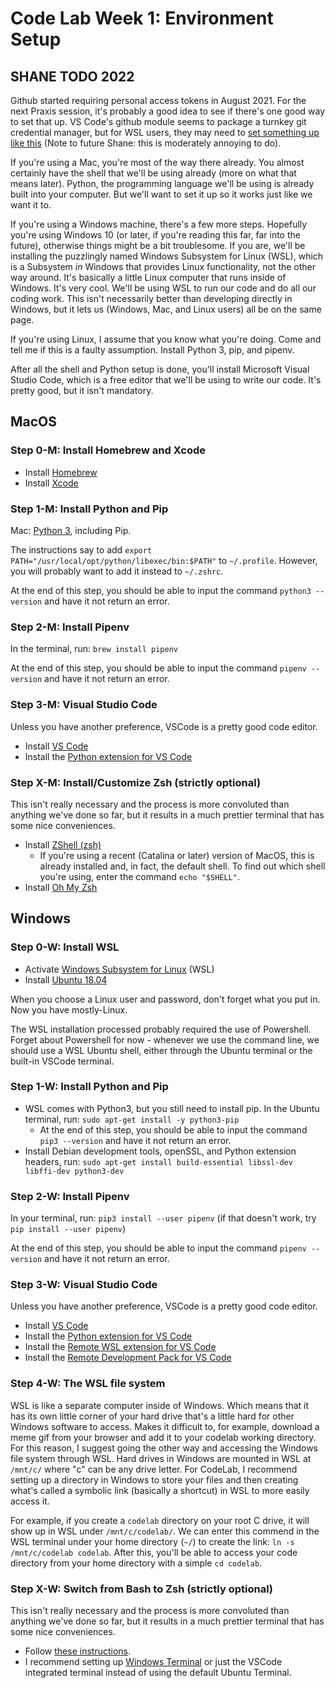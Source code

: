 # Code Lab Week 1: Environment Setup

## SHANE TODO 2022
Github started requiring personal access tokens in August 2021. For the next Praxis session, it's probably a good idea to see if there's one good way to set that up. VS Code's github module seems to package a turnkey git credential manager, but for WSL users, they may need to [set something up like this](https://github.com/microsoft/Git-Credential-Manager-Core) (Note to future Shane: this is moderately annoying to do).

If you're using a Mac, you're most of the way there already. You almost certainly have the shell that we'll be using already (more on what that means later). Python, the programming language we'll be using is already built into your computer. But we'll want to set it up so it works just like we want it to.

If you're using a Windows machine, there's a few more steps. Hopefully you're using Windows 10 (or later, if you're reading this far, far into the future), otherwise things might be a bit troublesome. If you are, we'll be installing the puzzlingly named Windows Subsystem for Linux (WSL), which is a Subsystem _in_ Windows that provides Linux functionality, not the other way around. It's basically a little Linux computer that runs inside of Windows. It's very cool. We'll be using WSL to run our code and do all our coding work. This isn't necessarily better than developing directly in Windows, but it lets us (Windows, Mac, and Linux users) all be on the same page.

If you're using Linux, I assume that you know what you're doing. Come and tell me if this is a faulty assumption. Install Python 3, pip, and pipenv.

After all the shell and Python setup is done, you'll install Microsoft Visual Studio Code, which is a free editor that we'll be using to write our code. It's pretty good, but it isn't mandatory.

## MacOS

### Step 0-M: Install Homebrew and Xcode

* Install [Homebrew](https://brew.sh/)
* Install [Xcode](https://apps.apple.com/us/app/xcode/id497799835?mt=12)

### Step 1-M: Install Python and Pip

Mac: [Python 3](https://docs.python-guide.org/starting/install3/osx/), including Pip.

The instructions say to add `export PATH="/usr/local/opt/python/libexec/bin:$PATH"` to `~/.profile`. However, you will probably want to add it instead to `~/.zshrc`.

At the end of this step, you should be able to input the command `python3 --version` and have it not return an error.

### Step 2-M:  Install Pipenv

In the terminal, run: `brew install pipenv`

At the end of this step, you should be able to input the command `pipenv --version` and have it not return an error.

### Step 3-M: Visual Studio Code

Unless you have another preference, VSCode is a pretty good code editor.

* Install [VS Code](https://code.visualstudio.com/)
* Install the [Python extension for VS Code](https://marketplace.visualstudio.com/items?itemName=ms-python.python)

### Step X-M: Install/Customize Zsh (strictly optional)

This isn't really necessary and the process is more convoluted than anything we've done so far, but it results in a much prettier terminal that has some nice conveniences.

* Install [ZShell (zsh)](https://github.com/robbyrussell/oh-my-zsh/wiki/Installing-ZSH) 
  * If you're using a recent (Catalina or later) version of MacOS, this is already installed and, in fact, the default shell. To find out which shell you're using, enter the command `echo "$SHELL"`.
* Install [Oh My Zsh](https://github.com/robbyrussell/oh-my-zsh)

## Windows

### Step 0-W: Install WSL

* Activate [Windows Subsystem for Linux](https://docs.microsoft.com/en-us/windows/wsl/install-win10) (WSL)
* Install [Ubuntu 18.04](https://aka.ms/wsl-ubuntu-1804)

When you choose a Linux user and password, don't forget what you put in. Now you have mostly-Linux.

The WSL installation processed probably required the use of Powershell. Forget about Powershell for now - whenever we use the command line, we should use a WSL Ubuntu shell, either through the Ubuntu terminal or the built-in VSCode terminal.

### Step 1-W: Install Python and Pip

* WSL comes with Python3, but you still need to install pip. In the Ubuntu terminal, run: `sudo apt-get install -y python3-pip`
   * At the end of this step, you should be able to input the command `pip3 --version` and have it not return an error.
* Install Debian development tools, openSSL, and Python extension headers, run: `sudo apt-get install build-essential libssl-dev libffi-dev python3-dev`

### Step 2-W:  Install Pipenv

In your terminal, run: `pip3 install --user pipenv` (if that doesn't work, try `pip install --user pipenv`)

At the end of this step, you should be able to input the command `pipenv --version` and have it not return an error.

### Step 3-W: Visual Studio Code

Unless you have another preference, VSCode is a pretty good code editor.

* Install [VS Code](https://code.visualstudio.com/)
* Install the [Python extension for VS Code](https://marketplace.visualstudio.com/items?itemName=ms-python.python)
* Install the [Remote WSL extension for VS Code](https://marketplace.visualstudio.com/items?itemName=ms-vscode-remote.remote-wsl)
* Install the [Remote Development Pack for VS Code](https://marketplace.visualstudio.com/items?itemName=ms-vscode-remote.vscode-remote-extensionpack)

### Step 4-W: The WSL file system

WSL is like a separate computer inside of Windows. Which means that it has its own little corner of your hard drive that's a little hard for other Windows software to access. Makes it difficult to, for example, download a meme gif from your browser and add it to your codelab working directory. For this reason, I suggest going the other way and accessing the Windows file system through WSL. Hard drives in Windows are mounted in WSL at `/mnt/c/` where "c" can be any drive letter. For CodeLab, I recommend setting up a directory in Windows to store your files and then creating what's called a symbolic link (basically a shortcut) in WSL to more easily access it.

For example, if you create a `codelab` directory on your root C drive, it will show up in WSL under `/mnt/c/codelab/`. We can enter this commend in the WSL terminal under your home directory (`~/`) to create the link: `ln -s /mnt/c/codelab codelab`. After this, you'll be able to access your code directory from your home directory with a simple `cd codelab`.

### Step X-W: Switch from Bash to Zsh (strictly optional)

This isn't really necessary and the process is more convoluted than anything we've done so far, but it results in a much prettier terminal that has some nice conveniences.

* Follow [these instructions](https://pascalnaber.wordpress.com/2019/10/05/have-a-great-looking-terminal-and-a-more-effective-shell-with-oh-my-zsh-on-wsl-2-using-windows/).
* I recommend setting up [Windows Terminal](https://www.microsoft.com/en-us/p/windows-terminal/9n0dx20hk701) or just the VSCode integrated terminal instead of using the default Ubuntu Terminal.
